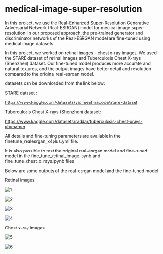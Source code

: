 # medical-image-super-resolution
 
In this project, we use the Real-Enhanced Super-Resolution Generative Adversarial Network (Real-ESRGAN) model for medical image super-resolution.
In our proposed approach, the pre-trained generator and discriminator networks of the 
Real-ESRGAN model are fine-tuned using medical image datasets.

In this project, we worked on retinal images - chest x-ray images. We used the STARE dataset of retinal images and Tuberculosis Chest X-rays (Shenzhen) dataset.
Our fine-tuned model produces more accurate and natural textures, and the output images have better detail and resolution compared to the original real-esrgan model.

datasets can be downloaded from the link below: 

STARE dataset :

https://www.kaggle.com/datasets/vidheeshnacode/stare-dataset

Tuberculosis Chest X-rays (Shenzhen) dataset:

https://www.kaggle.com/datasets/raddar/tuberculosis-chest-xrays-shenzhen

All details and fine-tuning parameters are available in the finetune_realesrgan_x4plus.yml file.

It is also possible to test the original real-esrgan model and fine-tuned model in the fine_tune_retinal_image.ipynb and fine_tune_chest_x_rays.ipynb files

Below are some outputs of the real-esrgan model and the fine-tuned model

Retinal images

![1](https://user-images.githubusercontent.com/47056654/197423082-6d81adab-e0bc-4cb6-91f3-1bdca78a5f65.jpeg)

![2](https://user-images.githubusercontent.com/47056654/197424054-8b85a259-48e4-42a8-a115-2b52d7c0533e.jpeg)

![3](https://user-images.githubusercontent.com/47056654/197424062-bef85a5c-0fe3-454c-b29d-5b752fc84a73.jpeg)

![4](https://user-images.githubusercontent.com/47056654/197424112-6921705e-8106-47dd-8bf1-9ab7b6c349b7.jpeg)

Chest x-ray images 

![5](https://user-images.githubusercontent.com/47056654/197424125-9fa031e0-ec38-499d-8965-d3d8b1f7bb27.jpeg)

![6](https://user-images.githubusercontent.com/47056654/197424134-70f44af0-168d-49c9-81e2-885cce8fab57.jpeg)












